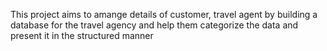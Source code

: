 This project aims to amange details of customer, travel agent by building a database for the travel agency and help them categorize the data and present it in the structured manner
